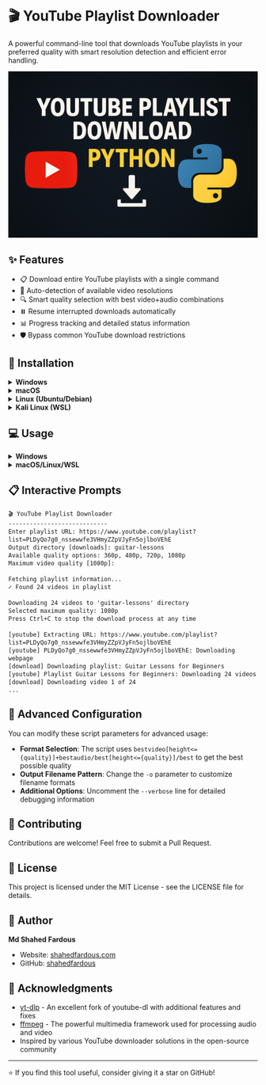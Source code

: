 # 🎬 YouTube Playlist Downloader

A powerful command-line tool that downloads YouTube playlists in your preferred quality with smart resolution detection and efficient error handling.

![YouTube Downloader Banner](./banner.png)

## ✨ Features

- 📋 Download entire YouTube playlists with a single command
- 🎥 Auto-detection of available video resolutions
- 🔍 Smart quality selection with best video+audio combinations
- ⏸️ Resume interrupted downloads automatically
- 📊 Progress tracking and detailed status information
- 🛡️ Bypass common YouTube download restrictions

## 🚀 Installation

<details>
<summary><b>Windows</b></summary>

### Windows Installation

1. **Install Python:**
   - Download and install [Python 3.8+](https://www.python.org/downloads/windows/)
   - Make sure to check "Add Python to PATH" during installation

2. **Install ffmpeg:**
   - Download ffmpeg from [here](https://www.gyan.dev/ffmpeg/builds/)
   - Extract the ZIP file
   - Add the bin folder to your system PATH

3. **Set up the environment:**
   ```cmd
   :: Create a virtual environment
   python -m venv youtube-dl-env
   
   :: Activate the virtual environment
   youtube-dl-env\Scripts\activate
   
   :: Install yt-dlp
   pip install yt-dlp
   ```

4. **Download the script:**
   ```cmd
   curl -o ytp-downloader.py https://raw.githubusercontent.com/shahedfardous/youtube-playlist-downloader/main/ytp-downloader.py
   ```
</details>

<details>
<summary><b>macOS</b></summary>

### macOS Installation

1. **Install Homebrew (if not already installed):**
   ```bash
   /bin/bash -c "$(curl -fsSL https://raw.githubusercontent.com/Homebrew/install/HEAD/install.sh)"
   ```

2. **Install Python and ffmpeg:**
   ```bash
   brew install python ffmpeg
   ```

3. **Set up the environment:**
   ```bash
   # Create a virtual environment
   python3 -m venv ~/youtube-dl-env
   
   # Activate the virtual environment
   source ~/youtube-dl-env/bin/activate
   
   # Install yt-dlp
   pip install yt-dlp
   ```

4. **Download the script:**
   ```bash
   curl -o ytp-downloader.py https://raw.githubusercontent.com/shahedfardous/youtube-playlist-downloader/main/ytp-downloader.py
   ```
</details>

<details>
<summary><b>Linux (Ubuntu/Debian)</b></summary>

### Ubuntu/Debian Installation

1. **Install required packages:**
   ```bash
   sudo apt update
   sudo apt install python3-venv ffmpeg
   ```

2. **Set up the environment:**
   ```bash
   # Create a virtual environment
   python3 -m venv ~/youtube-dl-env
   
   # Activate the virtual environment
   source ~/youtube-dl-env/bin/activate
   
   # Install yt-dlp
   pip install yt-dlp
   ```

3. **Download the script:**
   ```bash
   wget -O ytp-downloader.py https://raw.githubusercontent.com/shahedfardous/youtube-playlist-downloader/main/ytp-downloader.py
   chmod +x ytp-downloader.py
   ```
</details>

<details>
<summary><b>Kali Linux (WSL)</b></summary>

### Kali Linux (WSL) Installation

1. **Install required packages:**
   ```bash
   sudo apt update
   sudo apt install python3-venv ffmpeg
   ```

2. **Set up the environment:**
   ```bash
   # Create a virtual environment
   python3 -m venv ~/youtube-dl-env
   
   # Activate the virtual environment
   source ~/youtube-dl-env/bin/activate
   
   # Install yt-dlp
   pip install yt-dlp
   ```

3. **Download the script:**
   ```bash
   wget -O ytp-downloader.py https://raw.githubusercontent.com/shahedfardous/youtube-playlist-downloader/main/ytp-downloader.py
   chmod +x ytp-downloader.py
   ```
</details>

## 💻 Usage

<details>
<summary><b>Windows</b></summary>

### Windows Usage

1. Open Command Prompt or PowerShell
2. Navigate to the folder containing the script
3. Activate your virtual environment:
   ```cmd
   youtube-dl-env\Scripts\activate
   ```
4. Run the script:
   ```cmd
   python ytp-downloader.py
   ```
5. Follow the interactive prompts
</details>

<details>
<summary><b>macOS/Linux/WSL</b></summary>

### macOS/Linux/WSL Usage

1. Open Terminal
2. Navigate to the folder containing the script
3. Activate your virtual environment:
   ```bash
   source ~/youtube-dl-env/bin/activate
   ```
4. Run the script:
   ```bash
   ./ytp-downloader.py
   ```
   or
   ```bash
   python3 ytp-downloader.py
   ```
5. Follow the interactive prompts
</details>

## 📋 Interactive Prompts

```
🎬 YouTube Playlist Downloader
----------------------------
Enter playlist URL: https://www.youtube.com/playlist?list=PLDyQo7g0_nssewwfe3VHmyZZpVJyFn5ojlboVEhE
Output directory [downloads]: guitar-lessons
Available quality options: 360p, 480p, 720p, 1080p
Maximum video quality [1080p]: 

Fetching playlist information...
✓ Found 24 videos in playlist

Downloading 24 videos to 'guitar-lessons' directory
Selected maximum quality: 1080p
Press Ctrl+C to stop the download process at any time

[youtube] Extracting URL: https://www.youtube.com/playlist?list=PLDyQo7g0_nssewwfe3VHmyZZpVJyFn5ojlboVEhE
[youtube] PLDyQo7g0_nssewwfe3VHmyZZpVJyFn5ojlboVEhE: Downloading webpage
[download] Downloading playlist: Guitar Lessons for Beginners
[youtube] Playlist Guitar Lessons for Beginners: Downloading 24 videos
[download] Downloading video 1 of 24
...
```

## 🔧 Advanced Configuration

You can modify these script parameters for advanced usage:

- **Format Selection**: The script uses `bestvideo[height<={quality}]+bestaudio/best[height<={quality}]/best` to get the best possible quality
- **Output Filename Pattern**: Change the `-o` parameter to customize filename formats
- **Additional Options**: Uncomment the `--verbose` line for detailed debugging information

## 🤝 Contributing

Contributions are welcome! Feel free to submit a Pull Request.

## 📜 License

This project is licensed under the MIT License - see the LICENSE file for details.

## 👤 Author

**Md Shahed Fardous**

- Website: [shahedfardous.com](https://www.shahedfardous.com)
- GitHub: [shahedfardous](https://github.com/shahedfardous)

## 🙏 Acknowledgments

- [yt-dlp](https://github.com/yt-dlp/yt-dlp) - An excellent fork of youtube-dl with additional features and fixes
- [ffmpeg](https://ffmpeg.org/) - The powerful multimedia framework used for processing audio and video
- Inspired by various YouTube downloader solutions in the open-source community

---

⭐ If you find this tool useful, consider giving it a star on GitHub!